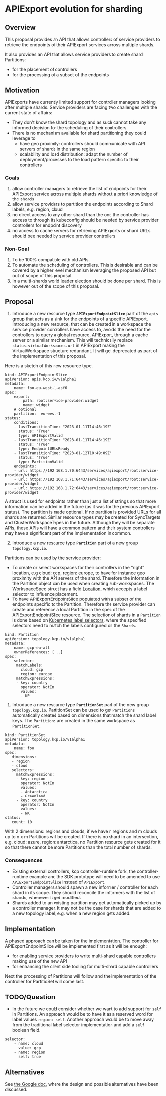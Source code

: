 # APIExport evolution for sharding

## Overview

This proposal provides an API that allows controllers of service providers to retrieve the endpoints of their APIExport services across multiple shards.

It also provides an API that allows service providers to create shard Partitions:
- for the placement of controllers
- for the processing of a subset of the endpoints

## Motivation

APIExports have currently limited support for controller managers looking after multiple shards.
Service providers are facing two challenges with the current state of affairs:
- They don't know the shard topology and as such cannot take any informed decision for the scheduling of their controllers.
- There is no mechanism available for shard partitioning they could leverage to
  - have geo proximity: controllers should communicate with API servers of shards in the same region
  - scalability and load distribution: adapt the number of deployment/processes to the load pattern specific to their controllers

### Goals

1. allow controller managers to retrieve the list of endpoints for their APIExport service across multiple shards without a priori knowledge of the shards
2. allow service providers to partition the endpoints according to Shard labels, e.g. region, cloud
3. no direct access to any other shard than the one the controller has access to through its kubeconfig should be needed by service provider controllers for endpoint discovery
4. no access to cache servers for retrieving APIExports or shard URLs should bee needed by service provider controllers

### Non-Goal

1. To be 100% compatible with old APIs.
2. To automate the scheduling of controllers. This is desirable and can be covered by a higher level mechanism leveraging the proposed API but out of scope of this proposal.
3. In a multi-shards world leader election should be done per shard. This is however out of the scope of this proposal.

## Proposal

1. Introduce a new resource type **`APIExportEndpointSlice`** part of the `apis` group that acts as a sink for the endpoints of a specific APIExport. Introducing a new resource, that can be created in a workspace the service provider controllers have access to, avoids the need for the controllers to query a global resource, APIExport, through a cache server or a similar mechanism. This will technically replace `status.virtualWorkspaces.url` in APIExport making the VirtualWorkspace structure redundant. It will get deprecated as part of the implementation of this proposal.

Here is a sketch of this new resource type.
~~~
kind: APIExportEndpointSlice
apiVersion: apis.kcp.io/v1alpha1
metadata:
    name: foo-eu-west-1-asf6
spec:
    export:
        path: root:service-provider:widget
        name: widget
    # optional
    partition:  eu-west-1
status:
    conditions:
    - lastTransitionTime: "2023-01-11T14:46:19Z"
      status: "True"
      type: APIExportValid
    - lastTransitionTime: "2023-01-11T14:46:19Z"
      status: "True"
      type: EndpointURLsReady
    - lastTransitionTime: "2023-01-12T10:49:09Z"
      status: "True"
      type: PartitionValid
    endpoints:
    - url: https://192.168.1.70:6443/services/apiexport/root:service-provider/widget
    - url: https://192.168.1.71:6443/services/apiexport/root:service-provider/widget
    - url: https://192.168.1.72:6443/services/apiexport/root:service-provider/widget
~~~
A struct is used for endpoints rather than just a list of strings so that more information can be added in the future (as it was for the previous APIExport status).
The partition is made optional. If no partition is provided URLs for all shards are returned.
Similar resource types may be created for SyncTargets and ClusterWorkspaceTypes in the future. Although they will be separate APIs, these APIs will have a common pattern and their system controllers may have a significant part of the implementation in common.

2. Introduce a new resource type **`Partition`** part of a new group `topology.kcp.io`.

 Partitions can be used by the service provider:
- To create or select workspaces for their controllers in the “right” location, e.g cloud: gcp, region: europe, to have for instance geo proximity with the API servers of the shard. Therefore the information in the Partition object can be used when creating sub-workspaces. The WorkspaceSpec struct has a field [Location](https://github.com/kcp-dev/kcp/blob/9942bb0dd728045e9c61f407b3da656d1d5ae720/pkg/apis/tenancy/v1alpha1/types_workspace.go#L148-L153), which accepts a label selector to influence placement.
- To have APIExportEndpointSlice populated with a subset of the endpoints specific to the Partition. Therefore the service provider can create and reference a local Partition in the spec of the APIExportEndpointSlice resource.
The selection of shards in a `Partition` is done based on [Kubernetes label selectors](https://kubernetes.io/docs/concepts/overview/working-with-objects/labels/#label-selectors), where the specified selectors need to match the labels configured on the `Shards`.

~~~
kind: Partition
apiVersion: topology.kcp.io/v1alpha1
metadata:
    name: gcp-eu-all
    ownerReferences: [...]
spec:
    selector:
     matchLabels:
       cloud: gcp
       region: europe
     matchExpressions:
     - key: country
       operator: NotIn
       values:
       - KP
~~~

1. Introduce a new resource type **`PartitionSet`** part of the new group `topology.kcp.io`. PartitionSet can be used to get `Partitions` automatically created based on dimensions that match the shard label keys. The `Partitions` are created in the same workspace as `PartitionSet`.

~~~
kind: PartitionSet
apiVersion: topology.kcp.io/v1alpha1
metadata:
    name: foo
spec:
   dimensions:
   - region
   - cloud
   selectors:
     matchExpressions:
     - key: region
       operator: NotIn
       values:
       - Antarctica
       - Greenland
     - key: country
       operator: NotIn
       values:
       - NK
status:
   count: 10
~~~

With 2 dimensions: regions and clouds, if we have n regions and m clouds up to n x m Partitions will be created. If there is no shard in an intersection, e.g. cloud: azure, region: antarctica, no Partition resource gets created for it so that there cannot be more Partitions than the total number of shards.

### Consequences

- Existing external controllers, kcp controller-runtime fork, the controller-runtime example and the SDK prototype will need to be amended to use `APIExportEndpointSlice` instead of `APIExport`.
- Controller managers should spawn a new informer / controller for each shard in its scope. They should reconcile the informers with the list of shards, whenever it get modified.
- Shards added to an existing partition may get automatically picked up by a controller manager. It may not be the case for shards that are added to a new topology label, e.g. when a new region gets added.

## Implementation

A phased approach can be taken for the implementation. The controller for APIExportEndpointSlice will be implemented first as it will be enough:
- for enabling service providers to write multi-shard capable controllers making use of the new API
- for enhancing the client side tooling for multi-shard capable controllers

Next the processing of Partitions will follow and the implementation of the controller for PartitioSet will come last.

## TODO/Question

- In the future we could consider whether we want to add support for `self` in Partitions. An approach would be to have it as a reserved word for label values `region: self`. Another approach would be to move away from the traditional label selector implementation and add a `self` boolean field.
~~~
selector:
    - name: cloud
      value: gcp
    - name: region
      self: true
~~~

## Alternatives

See [the Google doc](https://docs.google.com/document/d/1zI9KOpLp6H_tAcKpGbLpQu_iUK9VbpgUSo0OFEd7Mig/edit#), where the design and possible alternatives have been discussed.
